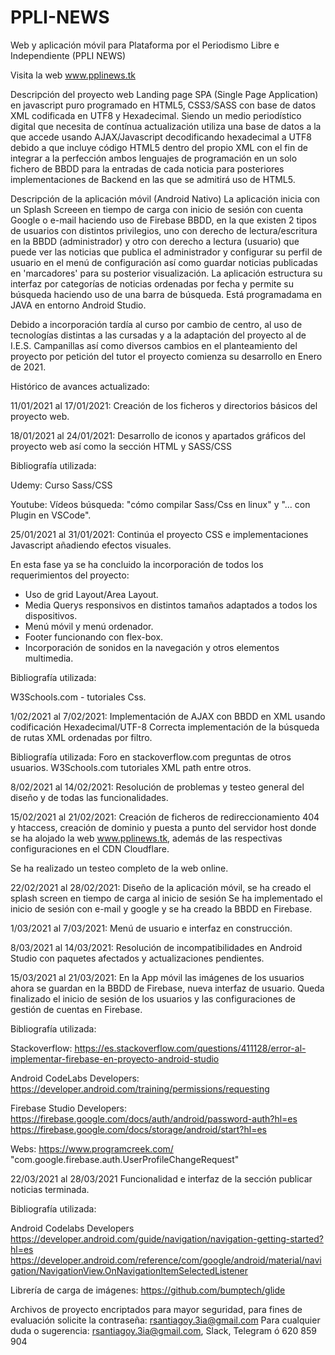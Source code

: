 # PPLI-NEWS
Web y aplicación móvil para Plataforma por el Periodismo Libre e Independiente (PPLI NEWS)

Visita la web www.pplinews.tk

Descripción del proyecto web
Landing page SPA (Single Page Application) en javascript puro programado en HTML5, CSS3/SASS con base de datos XML codificada en UTF8 y Hexadecimal.
Siendo un medio periodístico digital que necesita de contínua actualización utiliza una base de datos a la que accede usando AJAX/Javascript decodificando hexadecimal a UTF8 debido a que incluye código HTML5 dentro del propio XML con el fin de integrar a la perfección ambos lenguajes de programación en un solo fichero de BBDD para la entradas de cada noticia para posteriores implementaciones de Backend en las que se admitirá uso de HTML5.

Descripción de la aplicación móvil (Android Nativo)
La aplicación inicia con un Splash Screeen en tiempo de carga con inicio de sesión con cuenta Google o e-mail haciendo uso de Firebase BBDD, en la que existen 2 tipos de usuarios con distintos privilegios, uno con derecho de lectura/escritura en la BBDD (administrador) y otro con derecho a lectura (usuario) que puede ver las noticias que publica el administrador y configurar su perfil de usuario en el menú de configuración así como guardar noticias publicadas en 'marcadores' para su posterior visualización. La aplicación estructura su interfaz por categorías de noticias ordenadas por fecha y permite su búsqueda haciendo uso de una barra de búsqueda. Está programadama en JAVA en entorno Android Studio.

Debido a incorporación tardía al curso por cambio de centro, al uso de tecnologías distintas a las cursadas y a la adaptación del proyecto al de I.E.S. Campanillas así como diversos cambios en el planteamiento del proyecto por petición del tutor el proyecto comienza su desarrollo en Enero de 2021.

Histórico de avances actualizado:

11/01/2021 al 17/01/2021:
Creación de los ficheros y directorios básicos del proyecto web.

18/01/2021 al 24/01/2021:
Desarrollo de iconos y apartados gráficos del proyecto web así como la sección HTML y SASS/CSS

Bibliografía utilizada:

Udemy: 
Curso Sass/CSS

Youtube: 
Vídeos búsqueda: "cómo compilar Sass/Css en linux" y "... con Plugin en VSCode".

25/01/2021 al 31/01/2021:
Continúa el proyecto CSS e implementaciones Javascript añadiendo efectos visuales.

En esta fase ya se ha concluido la incorporación de todos los requerimientos del proyecto:
- Uso de grid Layout/Area Layout.
- Media Querys responsivos en distintos tamaños adaptados a todos los dispositivos.
- Menú móvil y menú ordenador.
- Footer funcionando con flex-box.
- Incorporación de sonidos en la navegación y otros elementos multimedia.

Bibliografía utilizada:

W3Schools.com - tutoriales Css.

1/02/2021 al 7/02/2021:
Implementación de AJAX con BBDD en XML usando codificación Hexadecimal/UTF-8
Correcta implementación de la búsqueda de rutas XML ordenadas por filtro.

Bibliografía utilizada:
Foro en stackoverflow.com preguntas de otros usuarios.
W3Schools.com tutoriales XML path entre otros.

8/02/2021 al 14/02/2021:
Resolución de problemas y testeo general del diseño y de todas las funcionalidades.

15/02/2021 al 21/02/2021:
Creación de ficheros de redireccionamiento 404 y htaccess, creación de dominio y puesta
a punto del servidor host donde se ha alojado la web www.pplinews.tk, además de las 
respectivas configuraciones en el CDN Cloudflare.

Se ha realizado un testeo completo de la web online.

22/02/2021 al 28/02/2021:
Diseño de la aplicación móvil, se ha creado el splash screen en tiempo de carga al inicio de sesión
Se ha implementado el inicio de sesión con e-mail y google y se ha creado la BBDD en Firebase.

1/03/2021 al 7/03/2021:
Menú de usuario e interfaz en construcción.

8/03/2021 al 14/03/2021:
Resolución de incompatibilidades en Android Studio con paquetes afectados y actualizaciones pendientes.

15/03/2021 al 21/03/2021:
En la App móvil las imágenes de los usuarios ahora se guardan en la BBDD de Firebase, nueva interfaz de usuario.
Queda finalizado el inicio de sesión de los usuarios y las configuraciones de gestión de cuentas en Firebase.

Bibliografía utilizada:

Stackoverflow:
https://es.stackoverflow.com/questions/411128/error-al-implementar-firebase-en-proyecto-android-studio

Android CodeLabs Developers:
https://developer.android.com/training/permissions/requesting

Firebase Studio Developers:
https://firebase.google.com/docs/auth/android/password-auth?hl=es
https://firebase.google.com/docs/storage/android/start?hl=es

Webs:
https://www.programcreek.com/ "com.google.firebase.auth.UserProfileChangeRequest"

22/03/2021 al 28/03/2021
Funcionalidad e interfaz de la sección publicar noticias terminada.

Bibliografía utilizada:

Android Codelabs Developers
https://developer.android.com/guide/navigation/navigation-getting-started?hl=es
https://developer.android.com/reference/com/google/android/material/navigation/NavigationView.OnNavigationItemSelectedListener

Librería de carga de imágenes:
https://github.com/bumptech/glide

Archivos de proyecto encriptados para mayor seguridad, para fines de evaluación solicite la contraseña: rsantiagoy.3ia@gmail.com
Para cualquier duda o sugerencia: rsantiagoy.3ia@gmail.com, Slack, Telegram ó 620 859 904
